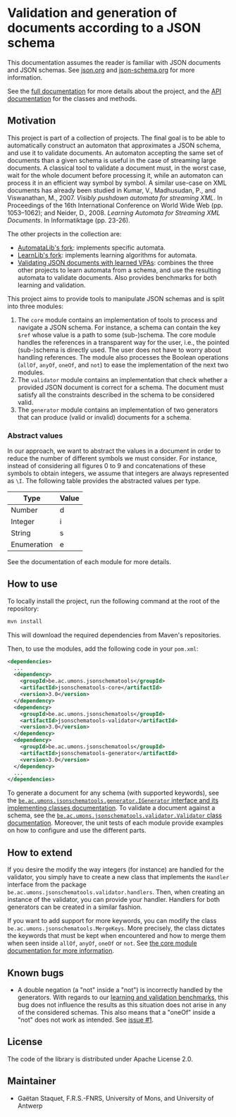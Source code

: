 # Validation and generation of documents according to a JSON schema
This documentation assumes the reader is familiar with JSON documents and JSON schemas.
See [json.org](https://www.json.org/json-en.html) and [json-schema.org](https://json-schema.org/) for more information.

See the [full documentation](https://docskellington.github.io/JSONSchemaTools/) for more details about the project, and the [API documentation](https://docskellington.github.io/JSONSchemaTools/api/apidocs/index.html) for the classes and methods.

## Motivation
This project is part of a collection of projects.
The final goal is to be able to automatically construct an automaton that approximates a JSON schema, and use it to validate documents.
An automaton accepting the same set of documents than a given schema is useful in the case of streaming large documents.
A classical tool to validate a document must, in the worst case, wait for the whole document before processing it, while an automaton can process it in an efficient way symbol by symbol.
A similar use-case on XML documents has already been studied in Kumar, V., Madhusudan, P., and Viswanathan, M., 2007. *Visibly pushdown automata for streaming XML*. In Proceedings of the 16th International Conference on World Wide Web (pp. 1053–1062); and Neider, D., 2008. *Learning Automata for Streaming XML Documents*. In Informatiktage (pp.&nbsp;23-26).

The other projects in the collection are:
  - [AutomataLib's fork](https://github.com/DocSkellington/automatalib): implements specific automata.
  - [LearnLib's fork](https://github.com/DocSkellington/learnlib): implements learning algorithms for automata.
  - [Validating JSON documents with learned VPAs](https://github.com/DocSkellington/ValidatingJSONDocumentsWithLearnedVPA/): combines the three other projects to learn automata from a schema, and use the resulting automata to validate documents. Also provides benchmarks for both learning and validation.

This project aims to provide tools to manipulate JSON schemas and is split into three modules:
  1. The `core` module contains an implementation of tools to process and navigate a JSON schema.
    For instance, a schema can contain the key `$ref` whose value is a path to some (sub-)schema.
    The core module handles the references in a transparent way for the user, i.e., the pointed (sub-)schema is directly used.
    The user does not have to worry about handling references.
    The module also processes the Boolean operations (`allOf`, `anyOf`, `oneOf`, and `not`) to ease the implementation of the next two modules.
  2. The `validator` module contains an implementation that check whether a provided JSON document is correct for a schema.
    The document must satisfy all the constraints described in the schema to be considered valid.
  3. The `generator` module contains an implementation of two generators that can produce (valid or invalid) documents for a schema.

### Abstract values
In our approach, we want to abstract the values in a document in order to reduce the number of different symbols we must consider.
For instance, instead of considering all figures 0 to 9 and concatenations of these symbols to obtain integers, we assume that integers are always represented as `\I`.
The following table provides the abstracted values per type.

| Type        | Value |
|-------------|-------|
| Number      | d     |
| Integer     | i     |
| String      | s     |
| Enumeration | e     |

See the documentation of each module for more details.

## How to use
To locally install the project, run the following command at the root of the repository:
```bash
mvn install
```

This will download the required dependencies from Maven's repositories.

Then, to use the modules, add the following code in your `pom.xml`:
```XML
<dependencies>
  ...
  <dependency>
    <groupId>be.ac.umons.jsonschematools</groupId>
    <artifactId>jsonschematools-core</artifactId>
    <version>3.0</version>
  </dependency>
  <dependency>
    <groupId>be.ac.umons.jsonschematools</groupId>
    <artifactId>jsonschematools-validator</artifactId>
    <version>3.0</version>
  </dependency>
  <dependency>
    <groupId>be.ac.umons.jsonschematools</groupId>
    <artifactId>jsonschematools-generator</artifactId>
    <version>3.0</version>
  </dependency>
  ...
</dependencies>
```

To generate a document for any schema (with supported keywords), see the [`be.ac.umons.jsonschematools.generator.IGenerator` interface and its implementing classes documentation](https://docskellington.github.io/JSONSchemaTools/api/apidocs/be/ac/umons/jsonschematools/generator/IGenerator.html).
To validate a document against a schema, see the [`be.ac.umons.jsonschematools.validator.Validator` class documentation](https://docskellington.github.io/JSONSchemaTools/api/apidocs/be/ac/umons/jsonschematools/validator/Validator.html).
Moreover, the unit tests of each module provide examples on how to configure and use the different parts.

## How to extend
If you desire the modify the way integers (for instance) are handled for the validator, you simply have to create a new class that implements the `Handler` interface from the package `be.ac.umons.jsonschematools.validator.handlers`.
Then, when creating an instance of the validator, you can provide your handler.
Handlers for both generators can be created in a similar fashion.

If you want to add support for more keywords, you can modify the class `be.ac.umons.jsonschematools.MergeKeys`.
More precisely, the class dictates the keywords that must be kept when encountered and how to merge them when seen inside `allOf`, `anyOf`, `oneOf` or `not`.
See [the core module documentation for more information](https://docskellington.github.io/JSONSchemaTools/core.html).

## Known bugs
  - A double negation (a "not" inside a "not") is incorrectly handled by the generators.
    With regards to our [learning and validation benchmarks](https://github.com/DocSkellington/ValidatingJSONDocumentsWithLearnedVPA/), this bug does not influence the results as this situation does not arise in any of the considered schemas.
    This also means that a "oneOf" inside a "not" does not work as intended.
    See [issue #1](https://github.com/DocSkellington/JSONSchemaTools/issues/1).

## License
The code of the library is distributed under Apache License 2.0.

## Maintainer
* Gaëtan Staquet, F.R.S.-FNRS, University of Mons, and University of Antwerp